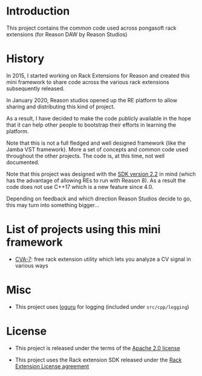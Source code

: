 # Introduction

This project contains the common code used across pongasoft rack extensions (for Reason DAW by Reason Studios)

# History

In 2015, I started working on Rack Extensions for Reason and created this mini framework to share code across the various rack extensions subsequently released.

In January 2020, Reason studios opened up the RE platform to allow sharing and distributing this kind of project.

As a result, I have decided to make the code publicly available in the hope that it can help other people to bootstrap their efforts in learning the platform.

Note that this is not a full fledged and well designed framework (like the Jamba VST framework). More a set of concepts and common code used throughout the other projects. The code is, at this time, not well documented.

Note that this project was designed with the [SDK version 2.2](https://developer.reasonstudios.com/documentation/JukeboxReadme#_whats_new_in_sdk_2_2_0) in mind (which has the advantage of allowing REs to run with Reason 8). As a result the code does not use C++17 which is a new feature since 4.0.

Depending on feedback and which direction Reason Studios decide to go, this may turn into something bigger...

# List of projects using this mini framework

- [CVA-7](https://github.com/pongasoft/re-cva-7): free rack extension utility which lets you analyze a CV signal in various ways

# Misc

- This project uses [loguru](https://github.com/emilk/loguru) for logging (included under `src/cpp/logging`)


# License

- This project is released under the terms of the [Apache 2.0 license](LICENSE.txt)

- This project uses the Rack extension SDK released under the [Rack Extension License agreement](RE_License.txt)
